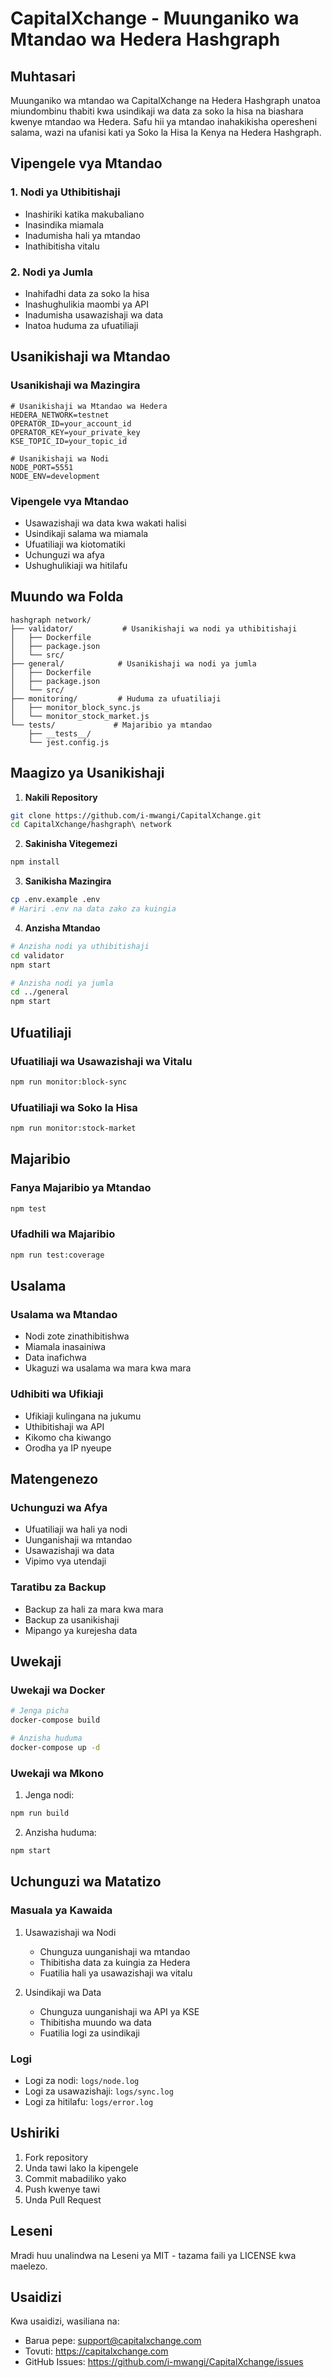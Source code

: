# CapitalXchange - Muunganiko wa Mtandao wa Hedera Hashgraph

## Muhtasari
Muunganiko wa mtandao wa CapitalXchange na Hedera Hashgraph unatoa miundombinu thabiti kwa usindikaji wa data za soko la hisa na biashara kwenye mtandao wa Hedera. Safu hii ya mtandao inahakikisha operesheni salama, wazi na ufanisi kati ya Soko la Hisa la Kenya na Hedera Hashgraph.

## Vipengele vya Mtandao

### 1. Nodi ya Uthibitishaji
- Inashiriki katika makubaliano
- Inasindika miamala
- Inadumisha hali ya mtandao
- Inathibitisha vitalu

### 2. Nodi ya Jumla
- Inahifadhi data za soko la hisa
- Inashughulikia maombi ya API
- Inadumisha usawazishaji wa data
- Inatoa huduma za ufuatiliaji

## Usanikishaji wa Mtandao

### Usanikishaji wa Mazingira
```env
# Usanikishaji wa Mtandao wa Hedera
HEDERA_NETWORK=testnet
OPERATOR_ID=your_account_id
OPERATOR_KEY=your_private_key
KSE_TOPIC_ID=your_topic_id

# Usanikishaji wa Nodi
NODE_PORT=5551
NODE_ENV=development
```

### Vipengele vya Mtandao
- Usawazishaji wa data kwa wakati halisi
- Usindikaji salama wa miamala
- Ufuatiliaji wa kiotomatiki
- Uchunguzi wa afya
- Ushughulikiaji wa hitilafu

## Muundo wa Folda
```
hashgraph network/
├── validator/           # Usanikishaji wa nodi ya uthibitishaji
│   ├── Dockerfile
│   ├── package.json
│   └── src/
├── general/            # Usanikishaji wa nodi ya jumla
│   ├── Dockerfile
│   ├── package.json
│   └── src/
├── monitoring/         # Huduma za ufuatiliaji
│   ├── monitor_block_sync.js
│   └── monitor_stock_market.js
└── tests/             # Majaribio ya mtandao
    ├── __tests__/
    └── jest.config.js
```

## Maagizo ya Usanikishaji

1. **Nakili Repository**
```bash
git clone https://github.com/i-mwangi/CapitalXchange.git
cd CapitalXchange/hashgraph\ network
```

2. **Sakinisha Vitegemezi**
```bash
npm install
```

3. **Sanikisha Mazingira**
```bash
cp .env.example .env
# Hariri .env na data zako za kuingia
```

4. **Anzisha Mtandao**
```bash
# Anzisha nodi ya uthibitishaji
cd validator
npm start

# Anzisha nodi ya jumla
cd ../general
npm start
```

## Ufuatiliaji

### Ufuatiliaji wa Usawazishaji wa Vitalu
```bash
npm run monitor:block-sync
```

### Ufuatiliaji wa Soko la Hisa
```bash
npm run monitor:stock-market
```

## Majaribio

### Fanya Majaribio ya Mtandao
```bash
npm test
```

### Ufadhili wa Majaribio
```bash
npm run test:coverage
```

## Usalama

### Usalama wa Mtandao
- Nodi zote zinathibitishwa
- Miamala inasainiwa
- Data inafichwa
- Ukaguzi wa usalama wa mara kwa mara

### Udhibiti wa Ufikiaji
- Ufikiaji kulingana na jukumu
- Uthibitishaji wa API
- Kikomo cha kiwango
- Orodha ya IP nyeupe

## Matengenezo

### Uchunguzi wa Afya
- Ufuatiliaji wa hali ya nodi
- Uunganishaji wa mtandao
- Usawazishaji wa data
- Vipimo vya utendaji

### Taratibu za Backup
- Backup za hali za mara kwa mara
- Backup za usanikishaji
- Mipango ya kurejesha data

## Uwekaji

### Uwekaji wa Docker
```bash
# Jenga picha
docker-compose build

# Anzisha huduma
docker-compose up -d
```

### Uwekaji wa Mkono
1. Jenga nodi:
```bash
npm run build
```

2. Anzisha huduma:
```bash
npm start
```

## Uchunguzi wa Matatizo

### Masuala ya Kawaida
1. Usawazishaji wa Nodi
   - Chunguza uunganishaji wa mtandao
   - Thibitisha data za kuingia za Hedera
   - Fuatilia hali ya usawazishaji wa vitalu

2. Usindikaji wa Data
   - Chunguza uunganishaji wa API ya KSE
   - Thibitisha muundo wa data
   - Fuatilia logi za usindikaji

### Logi
- Logi za nodi: `logs/node.log`
- Logi za usawazishaji: `logs/sync.log`
- Logi za hitilafu: `logs/error.log`

## Ushiriki
1. Fork repository
2. Unda tawi lako la kipengele
3. Commit mabadiliko yako
4. Push kwenye tawi
5. Unda Pull Request

## Leseni
Mradi huu unalindwa na Leseni ya MIT - tazama faili ya LICENSE kwa maelezo.

## Usaidizi
Kwa usaidizi, wasiliana na:
- Barua pepe: support@capitalxchange.com
- Tovuti: https://capitalxchange.com
- GitHub Issues: https://github.com/i-mwangi/CapitalXchange/issues 
